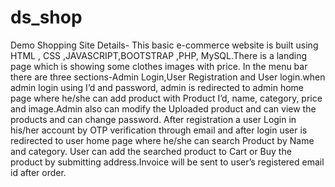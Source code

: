 # ds_shop
Demo Shopping Site
Details- This basic e-commerce website is built  using HTML , CSS ,JAVASCRIPT,BOOTSTRAP ,PHP, MySQL.There is a  landing page which is showing some clothes images with price. In the menu bar there are three sections-Admin Login,User Registration and User login.when admin login using I’d  and password, admin is redirected to admin home page where he/she can add product with Product I’d, name, category, price and image.Admin also can modify the Uploaded product and can view the products and can change password. After registration a user Login in his/her account by OTP verification through email and after login user is redirected to user home page where he/she can search Product by Name and category. User can add the searched product to Cart or Buy the product by submitting address.Invoice will be sent to user’s registered email id after order.
